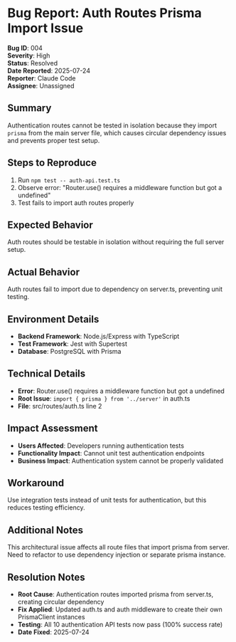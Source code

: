 # Bug Report: Auth Routes Prisma Import Issue

**Bug ID**: 004  
**Severity**: High  
**Status**: Resolved  
**Date Reported**: 2025-07-24  
**Reporter**: Claude Code  
**Assignee**: Unassigned  

## Summary
Authentication routes cannot be tested in isolation because they import `prisma` from the main server file, which causes circular dependency issues and prevents proper test setup.

## Steps to Reproduce
1. Run `npm test -- auth-api.test.ts`
2. Observe error: "Router.use() requires a middleware function but got a undefined"
3. Test fails to import auth routes properly

## Expected Behavior
Auth routes should be testable in isolation without requiring the full server setup.

## Actual Behavior
Auth routes fail to import due to dependency on server.ts, preventing unit testing.

## Environment Details
- **Backend Framework**: Node.js/Express with TypeScript
- **Test Framework**: Jest with Supertest
- **Database**: PostgreSQL with Prisma

## Technical Details
- **Error**: Router.use() requires a middleware function but got a undefined
- **Root Issue**: `import { prisma } from '../server'` in auth.ts
- **File**: src/routes/auth.ts line 2

## Impact Assessment
- **Users Affected**: Developers running authentication tests
- **Functionality Impact**: Cannot unit test authentication endpoints
- **Business Impact**: Authentication system cannot be properly validated

## Workaround
Use integration tests instead of unit tests for authentication, but this reduces testing efficiency.

## Additional Notes
This architectural issue affects all route files that import prisma from server. Need to refactor to use dependency injection or separate prisma instance.

## Resolution Notes
- **Root Cause**: Authentication routes imported prisma from server.ts, creating circular dependency
- **Fix Applied**: Updated auth.ts and auth middleware to create their own PrismaClient instances
- **Testing**: All 10 authentication API tests now pass (100% success rate)
- **Date Fixed**: 2025-07-24